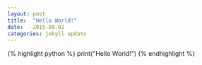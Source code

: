 ```yaml
---
layout: post
title:  "Hello World!"
date:   2015-09-02
categories: jekyll update
---
```


{% highlight python %}
print("Hello World!")
{% endhighlight %}


